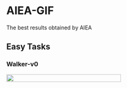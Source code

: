 # AIEA-GIF

The best results obtained by AIEA

## Easy Tasks
### Walker-v0
<img src="https://github.com/shuleiLiu/AIEA-GIF/blob/main/task_gif/Walker-v0_10.598.gif" width=300 height=20 />

